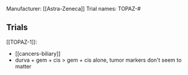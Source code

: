 
Manufacturer: [[Astra-Zeneca]]
Trial names: TOPAZ-#

## Trials

[[TOPAZ-1]]: 
- [[cancers-biliary]] 
- durva + gem + cis > gem + cis alone, tumor markers don't seem to matter